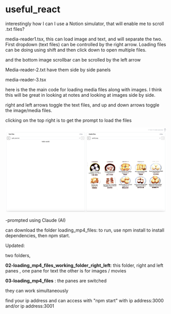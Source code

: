 # useful_react



interestingly how I can I use a Notion simulator, that will enable me to scroll .txt files?



media-reader1.tsx, this can load image and text, and will separate the two. First dropdown (text files) can be controlled by the right arrow.  Loading files can be doing using shift and then click down to open multiple files.



and the bottom image scrollbar can be scrolled by the left arrow





Media-reader-2.txt have them side by side panels



media-reader-3.tsx

here is the the main code for loading media files along with images.  I think this will be great in looking at notes and looking at images side by side. 

right and left arrows toggle the text files, and up and down arrows toggle the image/media files.



clicking on the top right is to get the prompt to load the files

![media](./media.png)



-prompted using Claude (AI)



can download the folder loading_mp4_files:  to run, use npm install to install dependencies, then npm start.



Updated:

two folders,

**02-loading_mp4_files_working_folder_right_left**: this folder, right and left panes , one pane for text the other is for images / movies

**03-loading_mp4_files** : the panes are switched



they can work simultaneously



find your ip address and can access with "npm start" with ip address:3000 and/or ip address:3001









